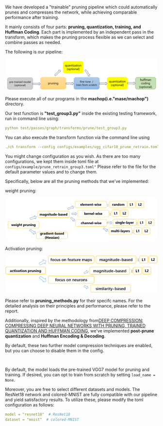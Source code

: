 We have developed a "trainable" pruning pipeline which could automatically prunes and compresses the network, while achieving comparable performance after training.

It mainly consists of four parts: **pruning, quantization, training, and Huffman Coding**. Each part is implemented by an independent pass in the transform, which makes the pruning process flexible as we can select and combine passes as needed.

The following is our pipeline:

<img src="imgs/overall_pipeline.png" width=800>


Please execute all of our programs in the **machop(i.e."mase/machop")** directory.


Our test function is **"test_group3.py"** inside the existing testing framework, run in command line using:
```yaml
python test/passes/graph/transforms/prune/test_group3.py
```

You can also execute the transform function via the command line using 
```yaml
./ch transform --config configs/examples/vgg_cifar10_prune_retrain.toml
```

You might change configuration as you wish. As there are too many configurations, we kept them inside toml file at <code>configs/example/prune_retrain_group3.toml"</code>
Please refer to the file for the default parameter values and to change them.

Specifically, below are all the pruning methods that we've implemented:

weight pruning:

<img src="imgs/weight_wise.png" width=600>


Activation pruning:

<img src="imgs/activation_pruning.png" width=600>

Please refer to **pruning_methods.py** for their specifc names. For the detailed analysis on their principles and performance, please refer to the report.



Additionally, inspired by the methodology from[DEEP COMPRESSION: COMPRESSING DEEP NEURAL NETWORKS WITH PRUNING, TRAINED QUANTIZATION AND HUFFMAN CODING](https://arxiv.org/pdf/1510.00149.pdf), we've implemented **post-prune quantization** and **Huffman Encoding & Decoding**. 

By default, these two further model compression techniques are enabled, but you can choose to disable them in the config.

&nbsp;
&nbsp;

By default, the model loads the pre-trained VGG7 model for pruning and training. If desired, you can opt to train from scratch by setting <code>load_name = None</code>.

Moreover, you are free to select different datasets and models. The ResNet18 network and colored-MNIST are fully compatible with our pipeline and yield satisfactory results. To utilize these, please modify the toml configuration as follows:
```yaml
model = "resnet18"  # ResNet18
dataset = "mnist"  # colored-MNIST
```



